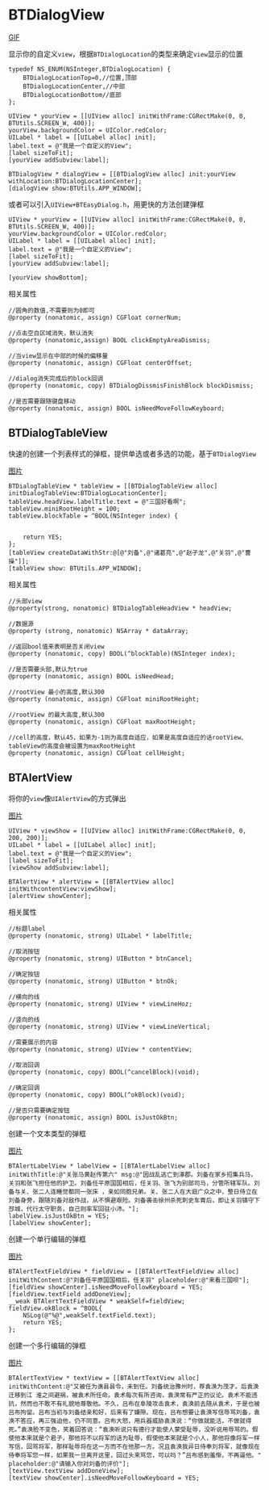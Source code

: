 # BTDialogView

[GIF](https://upload-images.jianshu.io/upload_images/1243802-ac4bd16b4644bd99.gif?imageMogr2/auto-orient/strip)

显示你的自定义```view```，根据```BTDialogLocation```的类型来确定```view```显示的位置

```
typedef NS_ENUM(NSInteger,BTDialogLocation) {
    BTDialogLocationTop=0,//位置,顶部
    BTDialogLocationCenter,//中部
    BTDialogLocationBottom//底部
};
```

```
UIView * yourView = [[UIView alloc] initWithFrame:CGRectMake(0, 0, BTUtils.SCREEN_W, 400)];
yourView.backgroundColor = UIColor.redColor;
UILabel * label = [[UILabel alloc] init];
label.text = @"我是一个自定义的View";
[label sizeToFit];
[yourView addSubview:label];
    
BTDialogView * dialogView = [[BTDialogView alloc] init:yourView withLocation:BTDialogLocationCenter];
[dialogView show:BTUtils.APP_WINDOW];
```

或者可以引入```UIView+BTEasyDialog.h```，用更快的方法创建弹框

```
UIView * yourView = [[UIView alloc] initWithFrame:CGRectMake(0, 0, BTUtils.SCREEN_W, 400)];
yourView.backgroundColor = UIColor.redColor;
UILabel * label = [[UILabel alloc] init];
label.text = @"我是一个自定义的View";
[label sizeToFit];
[yourView addSubview:label];

[yourView showBottom];
```

相关属性

```
//圆角的数值,不需要则为0即可
@property (nonatomic, assign) CGFloat cornerNum;

//点击空白区域消失，默认消失
@property (nonatomic,assign) BOOL clickEmptyAreaDismiss;

//当view显示在中部的时候的偏移量
@property (nonatomic, assign) CGFloat centerOffset;

//dialog消失完成后的block回调
@property (nonatomic, copy) BTDialogDissmisFinishBlock blockDismiss;

//是否需要跟随键盘移动
@property (nonatomic, assign) BOOL isNeedMoveFollowKeyboard;

```


## BTDialogTableView

快速的创建一个列表样式的弹框，提供单选或者多选的功能，基于```BTDialogView```


[图片](https://upload-images.jianshu.io/upload_images/1243802-31d5cac77d20293e.png?imageMogr2/auto-orient/strip%7CimageView2/2/w/1240)


```
BTDialogTableView * tableView = [[BTDialogTableView alloc] initDialogTableView:BTDialogLocationCenter];
tableView.headView.labelTitle.text = @"三国好看啊";
tableView.miniRootHeight = 100;
tableView.blockTable = ^BOOL(NSInteger index) {
        
        
	return YES;
};
[tableView createDataWithStr:@[@"刘备",@"诸葛亮",@"赵子龙",@"关羽",@"曹操"]];
[tableView show: BTUtils.APP_WINDOW];
```

相关属性

```
//头部view
@property(strong, nonatomic) BTDialogTableHeadView * headView;

//数据源
@property (strong, nonatomic) NSArray * dataArray;

//返回bool值来表明是否关闭view
@property (nonatomic, copy) BOOL(^blockTable)(NSInteger index);

//是否需要头部,默认为true
@property (nonatomic, assign) BOOL isNeedHead;

//rootView 最小的高度,默认300
@property (nonatomic, assign) CGFloat miniRootHeight;

//rootView 的最大高度,默认300
@property (nonatomic, assign) CGFloat maxRootHeight;

//cell的高度，默认45，如果为-1则为高度自适应，如果是高度自适应的话rootView、tableView的高度会被设置为maxRootHeight
@property (nonatomic, assign) CGFloat cellHeight;
```


## BTAlertView

将你的```view```像```UIAlertView```的方式弹出

[图片](https://upload-images.jianshu.io/upload_images/1243802-6d955dbbbbc02970.png?imageMogr2/auto-orient/strip%7CimageView2/2/w/1240)

```
UIView * viewShow = [[UIView alloc] initWithFrame:CGRectMake(0, 0, 200, 200)];
UILabel * label = [[UILabel alloc] init];
label.text = @"我是一个自定义的View";
[label sizeToFit];
[viewShow addSubview:label];
    
BTAlertView * alertView = [[BTAlertView alloc] initWithcontentView:viewShow];
[alertView showCenter];
```

相关属性

```
//标题label
@property (nonatomic, strong) UILabel * labelTitle;

//取消按钮
@property (nonatomic, strong) UIButton * btnCancel;

//确定按钮
@property (nonatomic, strong) UIButton * btnOk;

//横向的线
@property (nonatomic, strong) UIView * viewLineHoz;

//竖向的线
@property (nonatomic, strong) UIView * viewLineVertical;

//需要展示的内容
@property (nonatomic, strong) UIView * contentView;

//取消回调
@property (nonatomic, copy) BOOL(^cancelBlock)(void);

//确定回调
@property (nonatomic, copy) BOOL(^okBlock)(void);

//是否只需要确定按钮
@property (nonatomic, assign) BOOL isJustOkBtn;

```

创建一个文本类型的弹框

[图片](https://upload-images.jianshu.io/upload_images/1243802-42ca9d4a20664ca4.png?imageMogr2/auto-orient/strip%7CimageView2/2/w/1240)

```
BTAlertLabelView * labelView = [[BTAlertLabelView alloc] initWithTitle:@"关张马黄赵传第六" msg:@"因战乱逃亡到涿郡。刘备在家乡招集兵马，关羽和张飞担任他的护卫。刘备任平原国国相后，任关羽、张飞为别部司马，分管所辖军队。刘备与关、张二人连睡觉都同一张床 ，亲如同胞兄弟。关、张二人在大庭广众之中，整日侍立在刘备身旁，跟随刘备对敌作战，从不惧避艰险。刘备袭击徐州杀死刺史车胄后，即让关羽镇守下邳城，代行太守职务，自己则率军回驻小沛。"];
labelView.isJustOkBtn = YES;
[labelView showCenter];
```

创建一个单行编辑的弹框

[图片](https://upload-images.jianshu.io/upload_images/1243802-91326af89f21b725.png?imageMogr2/auto-orient/strip%7CimageView2/2/w/1240)

```
BTAlertTextFieldView * fieldView = [[BTAlertTextFieldView alloc] initWithContent:@"刘备任平原国国相后，任关羽" placeholder:@"来看三国呗"];
[fieldView showCenter].isNeedMoveFollowKeyboard = YES;
[fieldView.textField addDoneView];
__weak BTAlertTextFieldView * weakSelf=fieldView;
fieldView.okBlock = ^BOOL{
    NSLog(@"%@",weakSelf.textField.text);
    return YES;
};
```

创建一个多行编辑的弹框

[图片](https://upload-images.jianshu.io/upload_images/1243802-adeb5f24289aa63b.png?imageMogr2/auto-orient/strip%7CimageView2/2/w/1240)

```
BTAlertTextView * textView = [[BTAlertTextView alloc] initWithContent:@"又被任为谯县县令，未到任。刘备统治豫州时，荐袁涣为茂才。后袁涣迁移到江 淮之间避祸，被袁术所任命。袁术每次有所咨询，袁涣常有严正的议论。袁术不能违抗，然而也不敢不有礼貌地尊敬他。不久，吕布在阜陵攻击袁术，袁涣前去随从袁术，于是也被吕布拘留。吕布当初与刘备结亲和好，后来有了嫌隙。现在，吕布想要让袁涣写信辱骂刘备，袁涣不答应，再三强迫他，仍不同意。吕布大怒，用兵器威胁袁涣说：“你做就能活，不做就得死。”袁涣脸不变色，笑着回答说：“袁涣听说只有德行才能使人蒙受耻辱，没听说用辱骂的。假使他本来就是个君子，那他将不以将军的话为耻辱，假使他本来就是个小人，那他将像将军一样写信，回骂将军，那样耻辱将在这一方而不在他那一方。况且袁涣我异日侍奉刘将军，就像现在侍奉将军您一样，如果我一旦离开这里，回过头来骂您，可以吗？”吕布感到羞惭，不再逼他。" placeholder:@"请输入你对刘备的评价"];
[textView.textView addDoneView];
[textView showCenter].isNeedMoveFollowKeyboard = YES;
```